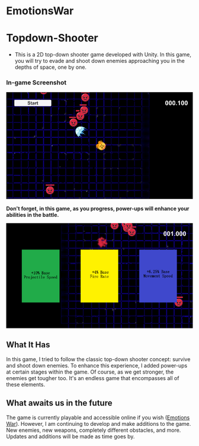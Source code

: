 # EmotionsWar

# Topdown-Shooter

- This is a 2D top-down shooter game developed with Unity. In this game, you will try to evade and shoot down enemies approaching you in the depths of space, one by one.
  
### In-game Screenshot
<img src="https://github.com/ASezai/EmotionsWar/blob/main/GameImages/GamePlay.PNG"/>

**Don't forget, in this game, as you progress, power-ups will enhance your abilities in the battle.**

<img src="https://github.com/ASezai/EmotionsWar/blob/main/GameImages/Upgrades.PNG"/>

## What It Has

In this game, I tried to follow the classic top-down shooter concept: survive and shoot down enemies. To enhance this experience, I added power-ups at certain stages within the game. Of course, as we get stronger, the enemies get tougher too. It's an endless game that encompasses all of these elements.

## What awaits us in the future

The game is currently playable and accessible online if you wish ([Emotions War](https://asezai.itch.io/emotions-war-demo)). However, I am continuing to develop and make additions to the game. New enemies, new weapons, completely different obstacles, and more. Updates and additions will be made as time goes by.
